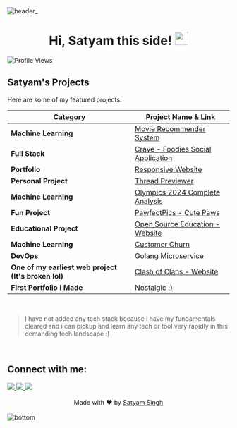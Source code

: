 <img src="https://github.com/user-attachments/assets/9216c901-7956-4f4c-a1e7-8d1b8cbd6374" alt="header_" />

<div align="center">
  <h1>
    Hi, Satyam this side!
    <img src="https://media.giphy.com/media/hvRJCLFzcasrR4ia7z/giphy.gif" width="30">
  </h1>
</div>



<img src="https://komarev.com/ghpvc/?username=satyxm&label=Profile%20Views&color=0e75b6&style=flat" alt="Profile Views" />

<br/>

## Satyam's Projects

Here are some of my featured projects:

| Category              | Project Name & Link |
|----------------------|---------------------|
| **Machine Learning** | [Movie Recommender System](https://reelarity.streamlit.app/) |
| **Full Stack** | [Crave - Foodies Social Application](https://crave-beige.vercel.app/) |
| **Portfolio** | [Responsive Website](https://satyamsportfolio.vercel.app/) |
| **Personal Project** | [Thread Previewer](https://thread-previewer.vercel.app/) |
| **Machine Learning** | [Olympics 2024 Complete Analysis](https://github.com/Satyxm/ml-projects/tree/main/ml-olympics) |
| **Fun Project** | [PawfectPics - Cute Paws](https://pawfectpics.vercel.app/) |
| **Educational Project** | [Open Source Education - Website](https://open-source-matrix.vercel.app/) |
| **Machine Learning** | [Customer Churn](https://github.com/Satyxm/customer-churn) |
| **DevOps** | [Golang Microservice](https://github.com/Satyxm/goMicroservice) |
| **One of my earliest web project (It's broken lol)** | [Clash of Clans - Website](https://satyxm.github.io/splashcoc.github.io/) |
| **First Portfolio I Made** | [Nostalgic :) ](https://satyam-s-portfolio.vercel.app/) |


<br/>

> I have not added any tech stack because i have my fundamentals cleared and i can pickup and learn any tech or tool very rapidly in this demanding tech landscape :)

<br/>

## Connect with me:

<a href="mailto:satyamsingh.officialwork@gmail.com">
  <img src="https://skillicons.dev/icons?i=gmail" />
</a>

<a href="https://x.com/satyamtwts">
  <img src="https://skillicons.dev/icons?i=twitter" />
</a>
<a href="https://linkedin.com/satyams-in">
  <img src="https://skillicons.dev/icons?i=linkedin" />
</a>


<br/>
<br/>

<div align="center">
  Made with ❤️ by <a href="https://github.com/satyxm">Satyam Singh</a>
</div>


<br/>

<img src="https://github.com/user-attachments/assets/dab29644-60b3-43e3-84b8-99cf4890db93" alt="bottom" />
